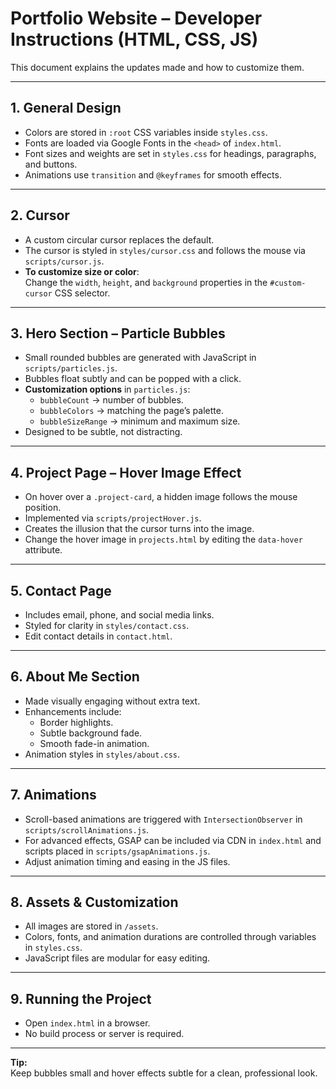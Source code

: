 # Portfolio Website – Developer Instructions (HTML, CSS, JS)

This document explains the updates made and how to customize them.

---

## 1. General Design
- Colors are stored in `:root` CSS variables inside `styles.css`.
- Fonts are loaded via Google Fonts in the `<head>` of `index.html`.
- Font sizes and weights are set in `styles.css` for headings, paragraphs, and buttons.
- Animations use `transition` and `@keyframes` for smooth effects.

---

## 2. Cursor
- A custom circular cursor replaces the default.
- The cursor is styled in `styles/cursor.css` and follows the mouse via `scripts/cursor.js`.
- **To customize size or color**:  
  Change the `width`, `height`, and `background` properties in the `#custom-cursor` CSS selector.

---

## 3. Hero Section – Particle Bubbles
- Small rounded bubbles are generated with JavaScript in `scripts/particles.js`.
- Bubbles float subtly and can be popped with a click.
- **Customization options** in `particles.js`:
  - `bubbleCount` → number of bubbles.
  - `bubbleColors` → matching the page’s palette.
  - `bubbleSizeRange` → minimum and maximum size.
- Designed to be subtle, not distracting.

---

## 4. Project Page – Hover Image Effect
- On hover over a `.project-card`, a hidden image follows the mouse position.
- Implemented via `scripts/projectHover.js`.
- Creates the illusion that the cursor turns into the image.
- Change the hover image in `projects.html` by editing the `data-hover` attribute.

---

## 5. Contact Page
- Includes email, phone, and social media links.
- Styled for clarity in `styles/contact.css`.
- Edit contact details in `contact.html`.

---

## 6. About Me Section
- Made visually engaging without extra text.
- Enhancements include:
  - Border highlights.
  - Subtle background fade.
  - Smooth fade-in animation.
- Animation styles in `styles/about.css`.

---

## 7. Animations
- Scroll-based animations are triggered with `IntersectionObserver` in `scripts/scrollAnimations.js`.
- For advanced effects, GSAP can be included via CDN in `index.html` and scripts placed in `scripts/gsapAnimations.js`.
- Adjust animation timing and easing in the JS files.

---

## 8. Assets & Customization
- All images are stored in `/assets`.
- Colors, fonts, and animation durations are controlled through variables in `styles.css`.
- JavaScript files are modular for easy editing.

---

## 9. Running the Project
- Open `index.html` in a browser.
- No build process or server is required.

---

**Tip:**  
Keep bubbles small and hover effects subtle for a clean, professional look.
